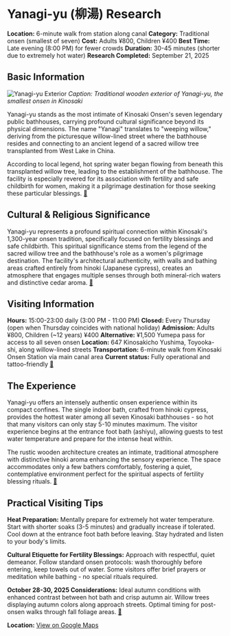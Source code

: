 # Yanagi-yu (柳湯) Research

**Location:** 6-minute walk from station along canal
**Category:** Traditional onsen (smallest of seven)
**Cost:** Adults ¥800, Children ¥400
**Best Time:** Late evening (8:00 PM) for fewer crowds
**Duration:** 30-45 minutes (shorter due to extremely hot water)
**Research Completed:** September 21, 2025

## Basic Information

![Yanagi-yu Exterior](https://visitkinosaki.com/vkcore/wp-content/uploads/2018/03/ccdd305e78255072fac1893c7638f09a.jpg)
*Caption: Traditional wooden exterior of Yanagi-yu, the smallest onsen in Kinosaki*

Yanagi-yu stands as the most intimate of Kinosaki Onsen's seven legendary public bathhouses, carrying profound cultural significance beyond its physical dimensions. The name "Yanagi" translates to "weeping willow," deriving from the picturesque willow-lined street where the bathhouse resides and connecting to an ancient legend of a sacred willow tree transplanted from West Lake in China.

According to local legend, hot spring water began flowing from beneath this transplanted willow tree, leading to the establishment of the bathhouse. The facility is especially revered for its association with fertility and safe childbirth for women, making it a pilgrimage destination for those seeking these particular blessings. [🔗](https://visitkinosaki.com/things-to-do/yanagi-yu/)

## Cultural & Religious Significance

Yanagi-yu represents a profound spiritual connection within Kinosaki's 1,300-year onsen tradition, specifically focused on fertility blessings and safe childbirth. This spiritual significance stems from the legend of the sacred willow tree and the bathhouse's role as a women's pilgrimage destination. The facility's architectural authenticity, with walls and bathing areas crafted entirely from hinoki (Japanese cypress), creates an atmosphere that engages multiple senses through both mineral-rich waters and distinctive cedar aroma. [🔗](https://www.bokksu.com/blogs/news/serene-waters-the-healing-springs-of-kinosaki-onsen)

## Visiting Information

**Hours:** 15:00-23:00 daily (3:00 PM - 11:00 PM)
**Closed:** Every Thursday (open when Thursday coincides with national holiday)
**Admission:** Adults ¥800, Children (~12 years) ¥400
**Alternative:** ¥1,500 Yumepa pass for access to all seven onsen
**Location:** 647 Kinosakicho Yushima, Toyooka-shi, along willow-lined streets
**Transportation:** 6-minute walk from Kinosaki Onsen Station via main canal area
**Current status:** Fully operational and tattoo-friendly [🔗](https://livejapan.com/en/in-kansai/in-pref-hyogo/in-kinosaki-onsen/spot-lj0009733/)

## The Experience

Yanagi-yu offers an intensely authentic onsen experience within its compact confines. The single indoor bath, crafted from hinoki cypress, provides the hottest water among all seven Kinosaki bathhouses - so hot that many visitors can only stay 5-10 minutes maximum. The visitor experience begins at the entrance foot bath (ashiyu), allowing guests to test water temperature and prepare for the intense heat within.

The rustic wooden architecture creates an intimate, traditional atmosphere with distinctive hinoki aroma enhancing the sensory experience. The space accommodates only a few bathers comfortably, fostering a quiet, contemplative environment perfect for the spiritual aspects of fertility blessing rituals. [🔗](https://travel.gaijinpot.com/kinosaki-onsen/)

## Practical Visiting Tips

**Heat Preparation:** Mentally prepare for extremely hot water temperature. Start with shorter soaks (3-5 minutes) and gradually increase if tolerated. Cool down at the entrance foot bath before leaving. Stay hydrated and listen to your body's limits.

**Cultural Etiquette for Fertility Blessings:** Approach with respectful, quiet demeanor. Follow standard onsen protocols: wash thoroughly before entering, keep towels out of water. Some visitors offer brief prayers or meditation while bathing - no special rituals required.

**October 28-30, 2025 Considerations:** Ideal autumn conditions with enhanced contrast between hot bath and crisp autumn air. Willow trees displaying autumn colors along approach streets. Optimal timing for post-onsen walks through fall foliage areas. [🔗](https://www.insidejapantours.com/blog/2020/02/22/mystic-onsen-kinosaki/)

**Location:** [View on Google Maps](https://maps.google.com/maps?q=647+Kinosakicho+Yushima,+Toyooka-shi,+Hyogo+669-6101,+Japan)